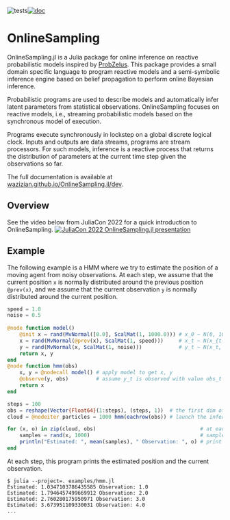 ![tests](https://github.com/wazizian/OnlineSampling.jl/actions/workflows/test.yml/badge.svg?branch=main)[![doc](https://img.shields.io/badge/docs-dev-blue.svg)](https://wazizian.github.io/OnlineSampling.jl/dev)

# OnlineSampling

OnlineSampling.jl is a Julia package for online inference on reactive probabilistic models inspired by [ProbZelus](https://github.com/IBM/probzelus).
This package provides a small domain specific language to program reactive models and a semi-symbolic inference engine based on belief propagation to perform online Bayesian inference.

Probabilistic programs are used to describe models and automatically infer latent parameters from statistical observations.
OnlineSampling focuses on reactive models, i.e., streaming probabilistic models based on the synchronous model of execution.

Programs execute synchronously in lockstep on a global discrete logical clock.
Inputs and outputs are data streams, programs are stream processors.
For such models, inference is a reactive process that returns the distribution of parameters at the current time step given the observations so far.

The full documentation is available at [wazizian.github.io/OnlineSampling.jl/dev](https://wazizian.github.io/OnlineSampling.jl/dev).

## Overview

See the video below from JuliaCon 2022 for a quick introduction to OnlineSampling.
[![JuliaCon 2022 OnlineSampling.jl presentation](https://img.youtube.com/vi/puXsMJOc7xE/0.jpg)](https://youtu.be/puXsMJOc7xE)
## Example

The following example is a HMM where we try to estimate the position of a moving agent from noisy observations.
At each step, we assume that the current position `x` is normally distributed around the previous position `@prev(x)`, and we assume that the current observation `y` is normally distributed around the current position.

```julia
speed = 1.0
noise = 0.5
    
@node function model()
    @init x = rand(MvNormal([0.0], ScalMat(1, 1000.0))) # x_0 ~ N(0, 1000)
    x = rand(MvNormal(@prev(x), ScalMat(1, speed)))     # x_t ~ N(x_{t-1}, speed)
    y = rand(MvNormal(x, ScalMat(1, noise)))            # y_t ~ N(x_t, noise)
    return x, y
end
@node function hmm(obs)
    x, y = @nodecall model() # apply model to get x, y
    @observe(y, obs)         # assume y_t is observed with value obs_t 
    return x
end

steps = 100
obs = reshape(Vector{Float64}(1:steps), (steps, 1))  # the first dim of the input must be the number of time steps
cloud = @nodeiter particles = 1000 hmm(eachrow(obs)) # launch the inference with 1000 particles (return an iterator)

for (x, o) in zip(cloud, obs)                                  # at each step
    samples = rand(x, 1000)                                    # sample the 1000 values from the posterior     
    println("Estimated: ", mean(samples), " Observation: ", o) # print the results
end
```

At each step, this program prints the estimated position and the current observation.

```
$ julia --project=. examples/hmm.jl
Estimated: 1.0347103786435585 Observation: 1.0
Estimated: 1.7946457499669912 Observation: 2.0
Estimated: 2.760280175950971 Observation: 3.0
Estimated: 3.673951109330031 Observation: 4.0
...
```

